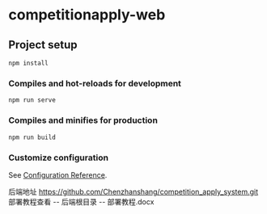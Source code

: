 # competitionapply-web

## Project setup
```
npm install
```

### Compiles and hot-reloads for development
```
npm run serve
```

### Compiles and minifies for production
```
npm run build
```

### Customize configuration
See [Configuration Reference](https://cli.vuejs.org/config/).

后端地址 https://github.com/Chenzhanshang/competition_apply_system.git 部署教程查看 -- 后端根目录 -- 部署教程.docx
